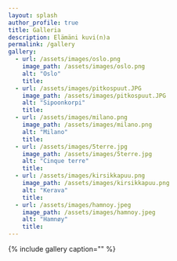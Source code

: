 ```yaml
---
layout: splash
author_profile: true
title: Galleria
description: Elämäni kuvi(n)a
permalink: /gallery
gallery:
  - url: /assets/images/oslo.png
    image_path: /assets/images/oslo.png
    alt: "Oslo"
    title: 
  - url: /assets/images/pitkospuut.JPG
    image_path: /assets/images/pitkospuut.JPG
    alt: "Sipoonkorpi"
    title:
  - url: /assets/images/milano.png
    image_path: /assets/images/milano.png
    alt: "Milano"
    title: 
  - url: /assets/images/5terre.jpg
    image_path: /assets/images/5terre.jpg
    alt: "Cinque terre"
    title: 
  - url: /assets/images/kirsikkapuu.png
    image_path: /assets/images/kirsikkapuu.png
    alt: "Kerava"
    title: 
  - url: /assets/images/hamnoy.jpeg
    image_path: /assets/images/hamnoy.jpeg
    alt: "Hamnøy"
    title: 
---
```


{% include gallery caption="" %}